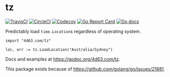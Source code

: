 # tz
[![TravisCI](https://img.shields.io/travis/leighmcculloch/go-tz.svg)](https://travis-ci.org/leighmcculloch/go-tz)
[![CircleCI](https://circleci.com/gh/leighmcculloch/go-tz.svg?style=svg)](https://circleci.com/gh/leighmcculloch/go-tz)
[![Codecov](https://img.shields.io/codecov/c/github/leighmcculloch/go-tz.svg)](https://codecov.io/gh/leighmcculloch/go-tz)
[![Go Report Card](https://goreportcard.com/badge/github.com/leighmcculloch/go-tz)](https://goreportcard.com/report/github.com/leighmcculloch/go-tz)
[![Go docs](https://img.shields.io/badge/godoc-reference-blue.svg)](https://godoc.org/4d63.com/tz)

Predictably load `time.Location`s regardless of operating system.

```
import "4d63.com/tz"
```

```
loc, err := tz.LoadLocation("Australia/Sydney")
```

Docs and examples at https://godoc.org/4d63.com/tz.

This package exists because of https://github.com/golang/go/issues/21881.
